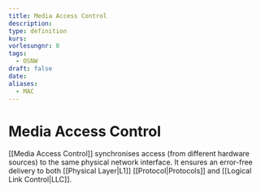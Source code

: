 ```yaml
---
title: Media Access Control
description: 
type: definition
kurs: 
vorlesungnr: 0
tags:
  - OSNW
draft: false
date: 
aliases:
  - MAC
---
```


# Media Access Control

[[Media Access Control]] synchronises access (from different hardware sources) to the same physical network interface. It ensures an error-free delivery to both [[Physical Layer|L1]] [[Protocol|Protocols]] and [[Logical Link Control|LLC]].